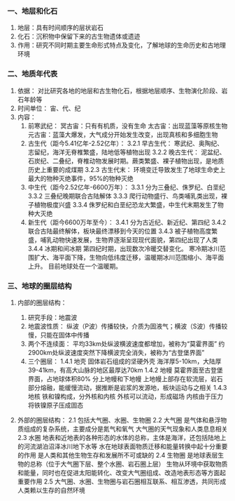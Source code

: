 ### 一、地层和化石
1. 地层：具有时间顺序的层状岩石
2. 化石：沉积物中保留下来的古生物遗体或遗迹
3. 作用：研究不同时期主要生命形式特点及变化，了解地球的生命历史和古地理环境
   
### 二、地质年代表
1. 依据：
	对比研究各地的地层和古生物化石，根据地层顺序、生物演化阶段、岩石年龄等
2. 时间单位：
	宙、代、纪
3. 内容：
	1. 前寒武纪：
		冥古宙：只有有机质，没有生命
		太古宙：出现蓝藻等原核生物
		元古宙：蓝藻大爆发，大气成分开始发生改变，出现真核和多细胞生物
	2. 古生代（距今5.41亿年-2.52亿年）：
		3.2.1 早古生代：
			寒武纪、奥陶纪、志留纪，海洋无脊椎繁盛，陆地低等植物出现
		3.2.2 晚古生代：
			泥盆纪、石炭纪、二叠纪，脊椎动物发展时期。蕨类繁盛、裸子植物出现，是地质历史上重要的成煤期
		3.2.3 古生代末：
			环境变迁导致发生了地球生命史上最大的物种灭绝事件，95%的物种灭绝
	3. 中生代（距今2.52亿年-6600万年）：
		3.3.1 分为三叠纪、侏罗纪、白垩纪
		3.3.2 三叠纪晚期联合古陆解体
		3.3.3 爬行动物盛行、鸟类哺乳类出现，裸子植物极度兴盛
		3.3.4 侏罗纪和白垩纪恐龙大繁盛，中生代末期发生了物种大灭绝
	4. 新生代（距今6600万年至今）：
		3.4.1 分为古近纪、新近纪、第四纪
		3.4.2 联合古陆最终解体，板块最终漂移到今天的位置
		3.4.3 被子植物高度繁盛，哺乳动物快速发展，生物界逐渐呈现现代面貌，第四纪出现了人类
		3.4.4 冰期和间冰期
			第四纪时期，出现数次冷暖交替变化。
			寒冷期冰川范围扩大、海平面下降，生物向低纬度迁移，温暖期冰川范围缩小、海平面上升。
			目前地球处在一个温暖期。

### 三、地球的圈层结构
1. 内部的圈层结构：
	1. 研究手段：地震波
	2. 地震波性质：
		纵波（P波）传播较快，介质为固液气；横波（S波）传播较慢，只能在固体中传播
	3. 两个不连续面：
		平均33km处纵波横波速度都增加，被称为“莫霍界面”
		约2900km处纵波速度突然下降横波完全消失，被称为“古登堡界面”
	4. 三个圈层：
		1.4.1 地壳
		  	固体岩石组成的坚硬外壳
			海洋厚5-10km，大陆厚39-41km，有高大山脉的地区最厚达70km
		1.4.2 地幔
			莫霍界面至古登堡界面，占地球体积80%
			分上地幔和下地幔
			上地幔上部存在软流层，岩石部分熔融，能缓慢流动，据推断是岩浆的发源地，板块运动与之相关
		1.4.3 地核
			铁和镍构成，分外核和内核
			外核可以流动，形成磁场
			内核由于压力将铁镍原子压成固态
					
2. 外部的圈层结构：
	2.1 包括大气圈、水圈、生物圈
	2.2 大气圈
		是气体和悬浮物质组成的复杂系统，主要成分是氮气和氧气
		大气圈的天气现象和人类息息相关
	2.3 水圈
		地表和近地表的各种形态的水体的总称，主体是海洋，还包括陆地上的河流湖泊沼泽冰川地下水等
		水在地球表面物质迁移和能量转换中起十分重要的作用
		是人类和其他生物生存和发展所不可或缺的
	2.4 生物圈
		是地球表层生物的总称（位于大气圈下层、整个水圈、岩石圈上层）
		生物从环境中获取物质和能量，同时也在促进太阳能转化、改变大气圈组成、改造地表形态等方面起重要作用
	2.5 大气圈、水圈、生物圈与岩石圈相互联系、相互渗透，共同形成人类赖以生存的自然环境